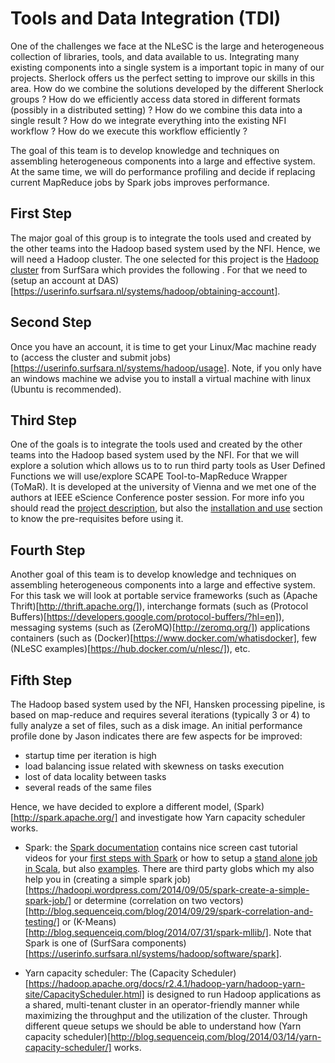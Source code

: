 Tools and Data Integration (TDI)
================

One of the challenges we face at the NLeSC is the large and heterogeneous collection of libraries, tools, and data available to us. Integrating many existing components into a single system is a important topic in many of our projects. Sherlock offers us the perfect setting to improve our skills in this area. How do we combine the solutions developed by the different Sherlock groups ? How do we efficiently access data stored in different formats (possibly in a distributed setting) ? How do we combine this data into a single result ? How do we integrate everything into the existing NFI workflow ? How do we execute this workflow efficiently ?

The goal of this team is to develop knowledge and techniques on assembling heterogeneous components into a large and effective system. At the same time, we will do performance profiling and decide if replacing current MapReduce jobs by Spark jobs improves performance. 

First Step
----------

The major goal of this group is to integrate the tools used and created by the other teams into the Hadoop based system used by the NFI. Hence, we will need a Hadoop cluster. The one selected for this project is the [Hadoop cluster](https://userinfo.surfsara.nl/systems/hadoop/description) from SurfSara which provides the following <Alias href="https://userinfo.surfsara.nl/systems/hadoop/software">. For that we need to (setup an account at DAS)[https://userinfo.surfsara.nl/systems/hadoop/obtaining-account].


Second Step
-----------

Once you have an account, it is time to get your Linux/Mac machine ready to (access the cluster and submit jobs)[https://userinfo.surfsara.nl/systems/hadoop/usage]. Note, if you only have an windows machine we advise you to install a virtual machine with linux (Ubuntu is recommended).


Third Step
----------

One of the goals is to integrate the tools used and created by the other teams into the Hadoop based system used by the NFI. For that we will explore a solution which allows us to to run third party tools as User Defined Functions we will use/explore SCAPE Tool-to-MapReduce Wrapper (ToMaR). It is developed at the university of Vienna and we met one of the authors at IEEE eScience Conference poster session. For more info you should read the [project description](https://github.com/openpreserve/ToMaR#about), but also the [installation and use](https://github.com/openpreserve/ToMaR#installation-and-use) section to know the pre-requisites before using it.


Fourth Step
-----------

Another goal of this team is to develop knowledge and techniques on assembling heterogeneous components into a large and effective system. For this task we will look at portable service frameworks (such as (Apache Thrift)[http://thrift.apache.org/]), interchange formats (such as (Protocol Buffers)[https://developers.google.com/protocol-buffers/?hl=en]), messaging systems (such as (ZeroMQ)[http://zeromq.org/]) applications containers (such as (Docker)[https://www.docker.com/whatisdocker], few (NLeSC examples)[https://hub.docker.com/u/nlesc/]), etc. 


Fifth Step
----------

The Hadoop based system used by the NFI, Hansken processing pipeline, is based on map-reduce and requires several iterations (typically 3 or 4) to fully analyze a set of files, such as a disk image. An initial performance profile done by Jason indicates there are few aspects for be improved: 
* startup time per iteration is high
* load balancing issue related with skewness on tasks execution
* lost of data locality between tasks
* several reads of the same files

Hence, we have decided to explore a different model, (Spark)[http://spark.apache.org/] and investigate how Yarn capacity scheduler works. 

* Spark: the [Spark documentation](http://spark.apache.org/documentation.html) contains nice screen cast tutorial videos for your [first steps with Spark](http://spark.apache.org/screencasts/1-first-steps-with-spark.html) or how to setup a [stand alone job in Scala](http://spark.apache.org/screencasts/4-a-standalone-job-in-spark.html), but also [examples](http://spark.apache.org/examples.html). There are third party globs which my also help you in (creating a simple spark job)[https://hadoopi.wordpress.com/2014/09/05/spark-create-a-simple-spark-job/] or determine (correlation on two vectors)[http://blog.sequenceiq.com/blog/2014/09/29/spark-correlation-and-testing/] or (K-Means)[http://blog.sequenceiq.com/blog/2014/07/31/spark-mllib/]. Note that Spark is one of (SurfSara components)[https://userinfo.surfsara.nl/systems/hadoop/software/spark].

* Yarn capacity scheduler: The (Capacity Scheduler)[https://hadoop.apache.org/docs/r2.4.1/hadoop-yarn/hadoop-yarn-site/CapacityScheduler.html] is designed to run Hadoop applications as a shared, multi-tenant cluster in an operator-friendly manner while maximizing the throughput and the utilization of the cluster. Through different queue setups we should be able to understand how (Yarn capacity scheduler)[http://blog.sequenceiq.com/blog/2014/03/14/yarn-capacity-scheduler/] works.
 
